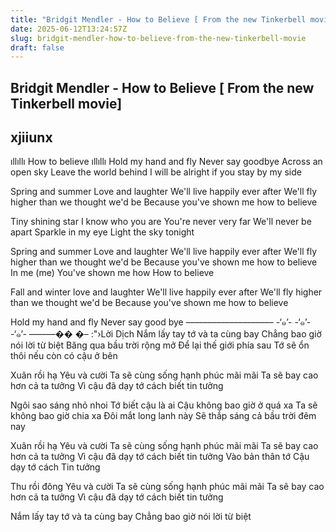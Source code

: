 ```yaml
---
title: "Bridgit Mendler - How to Believe [ From the new Tinkerbell movie]"
date: 2025-06-12T13:24:57Z
slug: bridgit-mendler-how-to-believe-from-the-new-tinkerbell-movie
draft: false
---
```


## Bridgit Mendler - How to Believe [ From the new Tinkerbell movie]

## xjiiunx

ıllıllı How to believe ıllıllı
Hold my hand and fly
Never say goodbye
Across an open sky
Leave the world behind
I will be alright if you stay by my side

Spring and summer
Love and laughter
We'll live happily ever after
We'll fly higher than we thought we'd be
Because you've shown me how to believe

Tiny shining star
I know who you are
You're never very far
We'll never be apart
Sparkle in my eye
Light the sky tonight

Spring and summer
Love and laughter
We'll live happily ever after
We'll fly higher than we thought we'd be
Because you've shown me how to believe
In me (me)
You've shown me how
How to believe

Fall and winter
love and laughter
We'll live happily ever after
We'll fly higher than we thought we'd be
Because you've shown me how to believe

Hold my hand and fly
Never say good bye
–––––––––––––––––––– -‘๑’- -‘๑’- -‘๑’- ––––––�� �– :"›Lời Dịch Nắm lấy tay tớ và ta cùng bay
Chẳng bao giờ nói lời từ biệt
Băng qua bầu trời rộng mở
Để lại thế giới phía sau
Tớ sẽ ổn thôi nếu còn có cậu ở bên


Xuân rồi hạ
Yêu và cười
Ta sẽ cùng sống hạnh phúc mãi mãi
Ta sẽ bay cao hơn cả ta tưởng
Vì cậu đã dạy tớ cách biết tin tưởng


Ngôi sao sáng nhỏ nhoi
Tớ biết cậu là ai
Cậu không bao giờ ở quá xa
Ta sẽ không bao giờ chia xa
Đôi mắt long lanh này
Sẽ thắp sáng cả bầu trời đêm nay


Xuân rồi hạ
Yêu và cười
Ta sẽ cùng sống hạnh phúc mãi mãi
Ta sẽ bay cao hơn cả ta tưởng
Vì cậu đã dạy tớ cách biết tin tưởng
Vào bản thân tớ
Cậu dạy tớ cách
Tin tưởng


Thu rồi đông
Yêu và cười
Ta sẽ cùng sống hạnh phúc mãi mãi
Ta sẽ bay cao hơn cả ta tưởng
Vì cậu đã dạy tớ cách biết tin tưởng


Nắm lấy tay tớ và ta cùng bay
Chẳng bao giờ nói lời từ biệt